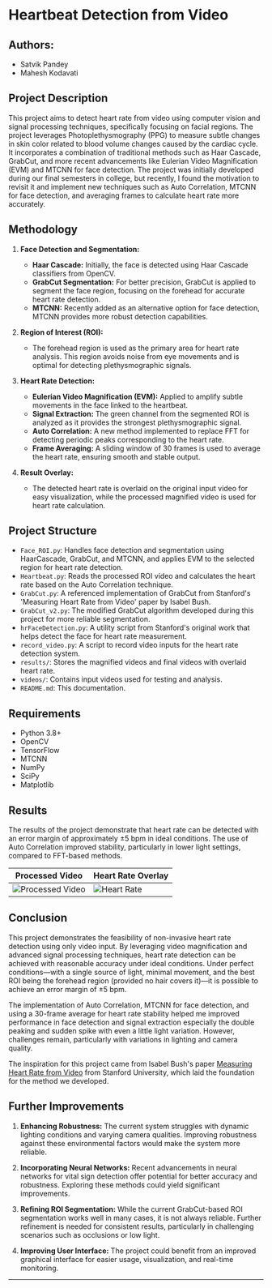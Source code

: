 # Heartbeat Detection from Video

## Authors:
- Satvik Pandey
- Mahesh Kodavati

## Project Description
This project aims to detect heart rate from video using computer vision and signal processing techniques, specifically focusing on facial regions. The project leverages Photoplethysmography (PPG) to measure subtle changes in skin color related to blood volume changes caused by the cardiac cycle. It incorporates a combination of traditional methods such as Haar Cascade, GrabCut, and more recent advancements like Eulerian Video Magnification (EVM) and MTCNN for face detection. The project was initially developed during our final semesters in college, but recently, I found the motivation to revisit it and implement new techniques such as Auto Correlation, MTCNN for face detection, and averaging frames to calculate heart rate more accurately.

## Methodology
1. **Face Detection and Segmentation:**
   - **Haar Cascade:** Initially, the face is detected using Haar Cascade classifiers from OpenCV. 
   - **GrabCut Segmentation:** For better precision, GrabCut is applied to segment the face region, focusing on the forehead for accurate heart rate detection. 
   - **MTCNN:** Recently added as an alternative option for face detection, MTCNN provides more robust detection capabilities.

2. **Region of Interest (ROI):**
   - The forehead region is used as the primary area for heart rate analysis. This region avoids noise from eye movements and is optimal for detecting plethysmographic signals.

3. **Heart Rate Detection:**
   - **Eulerian Video Magnification (EVM):** Applied to amplify subtle movements in the face linked to the heartbeat.
   - **Signal Extraction:** The green channel from the segmented ROI is analyzed as it provides the strongest plethysmographic signal.
   - **Auto Correlation:** A new method implemented to replace FFT for detecting periodic peaks corresponding to the heart rate.
   - **Frame Averaging:** A sliding window of 30 frames is used to average the heart rate, ensuring smooth and stable output.

4. **Result Overlay:**
   - The detected heart rate is overlaid on the original input video for easy visualization, while the processed magnified video is used for heart rate calculation.

## Project Structure
- `Face_ROI.py`: Handles face detection and segmentation using HaarCascade, GrabCut, and MTCNN, and applies EVM to the selected region for heart rate detection.
- `Heartbeat.py`: Reads the processed ROI video and calculates the heart rate based on the Auto Correlation technique.
- `GrabCut.py`: A referenced implementation of GrabCut from Stanford's 'Measuring Heart Rate from Video' paper by Isabel Bush.
- `GrabCut_v2.py`: The modified GrabCut algorithm developed during this project for more reliable segmentation.
- `hrFaceDetection.py`: A utility script from Stanford's original work that helps detect the face for heart rate measurement.
- `record_video.py`: A script to record video inputs for the heart rate detection system.
- `results/`: Stores the magnified videos and final videos with overlaid heart rate.
- `videos/`: Contains input videos used for testing and analysis.
- `README.md`: This documentation.
  
## Requirements
- Python 3.8+
- OpenCV
- TensorFlow
- MTCNN
- NumPy
- SciPy
- Matplotlib

## Results
The results of the project demonstrate that heart rate can be detected with an error margin of approximately ±5 bpm in ideal conditions. The use of Auto Correlation improved stability, particularly in lower light settings, compared to FFT-based methods.

| Processed Video | Heart Rate Overlay |
| --------------- | ------------------ |
| ![Processed Video](results/magnified_video.png) | ![Heart Rate](results/heart_rate_overlay.png) |

## Conclusion
This project demonstrates the feasibility of non-invasive heart rate detection using only video input. By leveraging video magnification and advanced signal processing techniques, heart rate detection can be achieved with reasonable accuracy under ideal conditions. Under perfect conditions—with a single source of light, minimal movement, and the best ROI being the forehead region (provided no hair covers it)—it is possible to achieve an error margin of ±5 bpm.

The implementation of Auto Correlation, MTCNN for face detection, and using a 30-frame average for heart rate stability helped me improved performance in face detection and signal extraction especially the double peaking and sudden spike with even a little light variation. However, challenges remain, particularly with variations in lighting and camera quality.

The inspiration for this project came from Isabel Bush's paper [Measuring Heart Rate from Video](https://web.stanford.edu/class/cs231a/prev_projects_2016/finalReport.pdf) from Stanford University, which laid the foundation for the method we developed.

## Further Improvements
1. **Enhancing Robustness:** The current system struggles with dynamic lighting conditions and varying camera qualities. Improving robustness against these environmental factors would make the system more reliable.
   
2. **Incorporating Neural Networks:** Recent advancements in neural networks for vital sign detection offer potential for better accuracy and robustness. Exploring these methods could yield significant improvements.

3. **Refining ROI Segmentation:** While the current GrabCut-based ROI segmentation works well in many cases, it is not always reliable. Further refinement is needed for consistent results, particularly in challenging scenarios such as occlusions or low light.

4. **Improving User Interface:** The project could benefit from an improved graphical interface for easier usage, visualization, and real-time monitoring.

---

